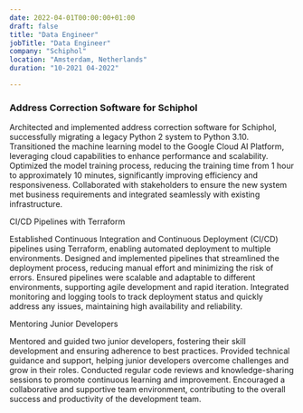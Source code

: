 ```yaml
---
date: 2022-04-01T00:00:00+01:00
draft: false
title: "Data Engineer"
jobTitle: "Data Engineer"
company: "Schiphol"
location: "Amsterdam, Netherlands"
duration: "10-2021 04-2022"

---
```

### Address Correction Software for Schiphol

Architected and implemented address correction software for Schiphol, successfully migrating a legacy Python 2 system to Python 3.10.
Transitioned the machine learning model to the Google Cloud AI Platform, leveraging cloud capabilities to enhance performance and scalability.
Optimized the model training process, reducing the training time from 1 hour to approximately 10 minutes, significantly improving efficiency and responsiveness.
Collaborated with stakeholders to ensure the new system met business requirements and integrated seamlessly with existing infrastructure.

CI/CD Pipelines with Terraform

Established Continuous Integration and Continuous Deployment (CI/CD) pipelines using Terraform, enabling automated deployment to multiple environments.
Designed and implemented pipelines that streamlined the deployment process, reducing manual effort and minimizing the risk of errors.
Ensured pipelines were scalable and adaptable to different environments, supporting agile development and rapid iteration.
Integrated monitoring and logging tools to track deployment status and quickly address any issues, maintaining high availability and reliability.

Mentoring Junior Developers

Mentored and guided two junior developers, fostering their skill development and ensuring adherence to best practices.
Provided technical guidance and support, helping junior developers overcome challenges and grow in their roles.
Conducted regular code reviews and knowledge-sharing sessions to promote continuous learning and improvement.
Encouraged a collaborative and supportive team environment, contributing to the overall success and productivity of the development team.